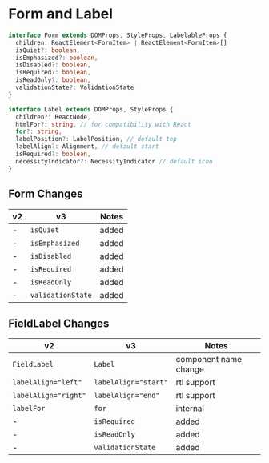 # Form and Label

```typescript
interface Form extends DOMProps, StyleProps, LabelableProps {
  children: ReactElement<FormItem> | ReactElement<FormItem>[]
  isQuiet?: boolean,
  isEmphasized?: boolean,
  isDisabled?: boolean,
  isRequired?: boolean,
  isReadOnly?: boolean,
  validationState?: ValidationState
}

interface Label extends DOMProps, StyleProps {
  children?: ReactNode,
  htmlFor?: string, // for compatibility with React
  for?: string,
  labelPosition?: LabelPosition, // default top
  labelAlign?: Alignment, // default start
  isRequired?: boolean,
  necessityIndicator?: NecessityIndicator // default icon
}
```

## Form Changes
| **v2**                     | **v3**                     | **Notes**   |
| -------------------------- | -------------------------- | ----------- |
| -                          | `isQuiet`                  | added       |
| -                          | `isEmphasized`             | added       |
| -                          | `isDisabled`               | added       |
| -                          | `isRequired`               | added       |
| -                          | `isReadOnly`               | added       |
| -                          | `validationState`          | added       |

## FieldLabel Changes
| **v2**                     | **v3**                     | **Notes**             |
| -------------------------- | -------------------------- | --------------------- |
| `FieldLabel`               | `Label`                    | component name change |
| `labelAlign="left"`        | `labelAlign="start"`       | rtl support           |
| `labelAlign="right"`       | `labelAlign="end"`         | rtl support           |
| `labelFor`                 | `for`                      | internal              |
| -                          | `isRequired`               | added                 |
| -                          | `isReadOnly`               | added                 |
| -                          | `validationState`          | added                 |
